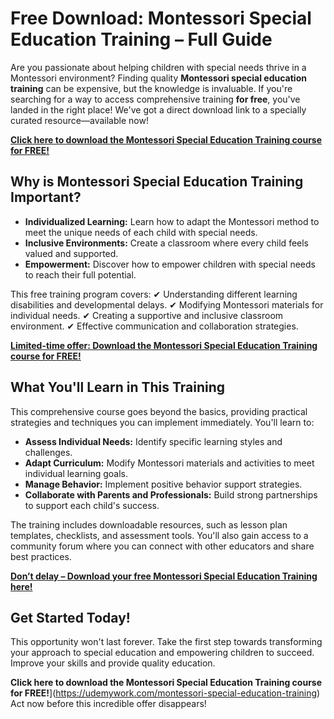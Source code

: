 # Free Download: Montessori Special Education Training – Full Guide

Are you passionate about helping children with special needs thrive in a Montessori environment?  Finding quality **Montessori special education training** can be expensive, but the knowledge is invaluable. If you're searching for a way to access comprehensive training **for free**, you've landed in the right place!  We've got a direct download link to a specially curated resource—available now!

[**Click here to download the Montessori Special Education Training course for FREE!**](https://udemywork.com/montessori-special-education-training)

## Why is Montessori Special Education Training Important?

*   **Individualized Learning:** Learn how to adapt the Montessori method to meet the unique needs of each child with special needs.
*   **Inclusive Environments:** Create a classroom where every child feels valued and supported.
*   **Empowerment:** Discover how to empower children with special needs to reach their full potential.

This free training program covers:
✔ Understanding different learning disabilities and developmental delays.
✔ Modifying Montessori materials for individual needs.
✔ Creating a supportive and inclusive classroom environment.
✔  Effective communication and collaboration strategies.

[**Limited-time offer: Download the Montessori Special Education Training course for FREE!**](https://udemywork.com/montessori-special-education-training)

## What You'll Learn in This Training

This comprehensive course goes beyond the basics, providing practical strategies and techniques you can implement immediately.  You'll learn to:

*   **Assess Individual Needs:** Identify specific learning styles and challenges.
*   **Adapt Curriculum:** Modify Montessori materials and activities to meet individual learning goals.
*   **Manage Behavior:** Implement positive behavior support strategies.
*   **Collaborate with Parents and Professionals:** Build strong partnerships to support each child's success.

The training includes downloadable resources, such as lesson plan templates, checklists, and assessment tools. You'll also gain access to a community forum where you can connect with other educators and share best practices.

[**Don’t delay – Download your free Montessori Special Education Training here!**](https://udemywork.com/montessori-special-education-training)

## Get Started Today!

This opportunity won't last forever.  Take the first step towards transforming your approach to special education and empowering children to succeed.  Improve your skills and provide quality education.

**Click here to download the Montessori Special Education Training course for FREE!**](https://udemywork.com/montessori-special-education-training) Act now before this incredible offer disappears!
